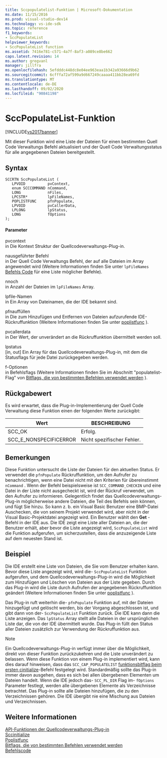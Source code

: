 ```yaml
---
title: Sccpopulatelist-Funktion | Microsoft-Dokumentation
ms.date: 11/15/2016
ms.prod: visual-studio-dev14
ms.technology: vs-ide-sdk
ms.topic: reference
f1_keywords:
- SccPopulateList
helpviewer_keywords:
- SccPopulateList function
ms.assetid: 7416e781-c571-4a7f-8af3-a089ce8be662
caps.latest.revision: 14
ms.author: gregvanl
manager: jillfra
ms.openlocfilehash: 5efdddc448dc8e04ee963eaa1b342a93666d9b62
ms.sourcegitcommit: 6cfffa72af599a9d667249caaaa411bb28ea69fd
ms.translationtype: MT
ms.contentlocale: de-DE
ms.lasthandoff: 09/02/2020
ms.locfileid: "90841198"
---
```

# <a name="sccpopulatelist-function"></a>SccPopulateList-Funktion
[!INCLUDE[vs2017banner](../includes/vs2017banner.md)]

Mit dieser Funktion wird eine Liste der Dateien für einen bestimmten Quell Code Verwaltungs Befehl aktualisiert und der Quell Code Verwaltungsstatus für alle angegebenen Dateien bereitgestellt.  
  
## <a name="syntax"></a>Syntax  
  
```cpp#  
SCCRTN SccPopulateList (  
   LPVOID          pvContext,  
   enum SCCCOMMAND nCommand,  
   LONG            nFiles,  
   LPCSTR*         lpFileNames,  
   POPLISTFUNC     pfnPopulate,  
   LPVOID          pvCallerData,  
   LPLONG          lpStatus,  
   LONG            fOptions  
);  
```  
  
#### <a name="parameters"></a>Parameter  
 pvcontext  
 in Die Kontext Struktur der Quellcodeverwaltungs-Plug-in.  
  
 nausgeführter Befehl  
 in Der Quell Code Verwaltungs Befehl, der auf alle Dateien im Array angewendet wird (Weitere Informationen finden Sie unter `lpFileNames` [Befehls Code](../extensibility/command-code-enumerator.md) für eine Liste möglicher Befehle).  
  
 nnoch  
 in Anzahl der Dateien im `lpFileNames` Array.  
  
 lpfile-Namen  
 in Ein Array von Dateinamen, die der IDE bekannt sind.  
  
 pfnauffüllen  
 in Die zum Hinzufügen und Entfernen von Dateien aufzurufende IDE-Rückruffunktion (Weitere Informationen finden Sie unter [poplistfunc](../extensibility/poplistfunc.md) ).  
  
 pvcallerdata  
 in Der Wert, der unverändert an die Rückruffunktion übermittelt werden soll.  
  
 lpstatus  
 [in, out] Ein Array für das Quellcodeverwaltungs-Plug-in, mit dem die Statusflags für jede Datei zurückgegeben werden.  
  
 f-Optionen  
 in Befehlsflags (Weitere Informationen finden Sie im Abschnitt "populatelist-Flag" von [Bitflags, die von bestimmten Befehlen verwendet werden](../extensibility/bitflags-used-by-specific-commands.md) ).  
  
## <a name="return-value"></a>Rückgabewert  
 Es wird erwartet, dass die Plug-in-Implementierung der Quell Code Verwaltung diese Funktion einen der folgenden Werte zurückgibt:  
  
|Wert|BESCHREIBUNG|  
|-----------|-----------------|  
|SCC_OK|Erfolg.|  
|SCC_E_NONSPECIFICERROR|Nicht spezifischer Fehler.|  
  
## <a name="remarks"></a>Bemerkungen  
 Diese Funktion untersucht die Liste der Dateien für den aktuellen Status. Er verwendet die `pfnPopulate` Rückruffunktion, um den Aufrufer zu benachrichtigen, wenn eine Datei nicht mit den Kriterien für übereinstimmt `nCommand` . Wenn der Befehl beispielsweise ist `SCC_COMMAND_CHECKIN` und eine Datei in der Liste nicht ausgecheckt ist, wird der Rückruf verwendet, um den Aufrufer zu informieren. Gelegentlich findet das Quellcodeverwaltungs-Plug-in möglicherweise andere Dateien, die Teil des Befehls sein können, und fügt Sie hinzu. So kann z. b. ein Visual Basic Benutzer eine BMP-Datei Auschecken, die von seinem Projekt verwendet wird, aber nicht in der Visual Basic-Projektdatei angezeigt wird. Ein Benutzer wählt den **Get** -Befehl in der IDE aus. Die IDE zeigt eine Liste aller Dateien an, die der Benutzer erhält, aber bevor die Liste angezeigt wird, `SccPopulateList` wird die Funktion aufgerufen, um sicherzustellen, dass die anzuzeigende Liste auf dem neuesten Stand ist.  
  
## <a name="example"></a>Beispiel  
 Die IDE erstellt eine Liste von Dateien, die Sie vom Benutzer erhalten kann. Bevor diese Liste angezeigt wird, wird die- `SccPopulateList` Funktion aufgerufen, und dem Quellcodeverwaltungs-Plug-in wird die Möglichkeit zum Hinzufügen und Löschen von Dateien aus der Liste gegeben. Durch das Plug-in wird die Liste durch Aufrufen der angegebenen Rückruffunktion geändert (Weitere Informationen finden Sie unter [poplistfunc](../extensibility/poplistfunc.md) ).  
  
 Das Plug-in ruft weiterhin die- `pfnPopulate` Funktion auf, mit der Dateien hinzugefügt und gelöscht werden, bis der Vorgang abgeschlossen ist, und gibt dann von der- `SccPopulateList` Funktion zurück. Die IDE kann dann die Liste anzeigen. Das `lpStatus` Array stellt alle Dateien in der ursprünglichen Liste dar, die von der IDE übermittelt wurde. Das Plug-in füllt den Status aller Dateien zusätzlich zur Verwendung der Rückruffunktion aus.  
  
> [!NOTE]
> Ein Quellcodeverwaltungs-Plug-in verfügt immer über die Möglichkeit, direkt von dieser Funktion zurückzukehren und die Liste unverändert zu belassen. Wenn diese Funktion von einem Plug-in implementiert wird, kann dies darauf hinweisen, dass das `SCC_CAP_POPULATELIST` [funktionsbitflag beim ersten cinitialize](../extensibility/sccinitialize-function.md)-Befehl festgelegt wird. Standardmäßig sollte das Plug-in immer davon ausgehen, dass es sich bei allen übergebenen Elementen um Dateien handelt. Wenn die IDE jedoch das- `SCC_PL_DIR` Flag im- `fOptions` Parameter festlegt, werden alle übergebenen Elemente als Verzeichnisse betrachtet. Das Plug-in sollte alle Dateien hinzufügen, die zu den Verzeichnissen gehören. Die IDE übergibt nie eine Mischung aus Dateien und Verzeichnissen.  
  
## <a name="see-also"></a>Weitere Informationen  
 [API-Funktionen der Quellcodeverwaltungs-Plug-in](../extensibility/source-control-plug-in-api-functions.md)   
 [Sccinitialize](../extensibility/sccinitialize-function.md)   
 [Poplistfunc](../extensibility/poplistfunc.md)   
 [Bitflags, die von bestimmten Befehlen verwendet werden](../extensibility/bitflags-used-by-specific-commands.md)   
 [Befehlscode](../extensibility/command-code-enumerator.md)
